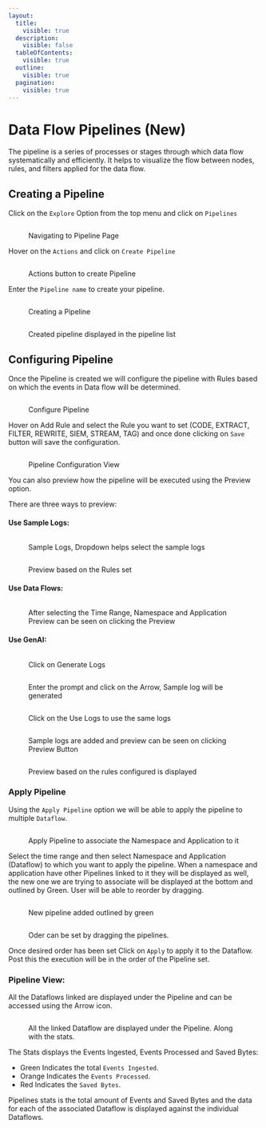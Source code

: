 ```yaml
---
layout:
  title:
    visible: true
  description:
    visible: false
  tableOfContents:
    visible: true
  outline:
    visible: true
  pagination:
    visible: true
---
```


# Data Flow Pipelines (New)

The pipeline is a series of processes or stages through which data flow systematically and efficiently. It helps to visualize the flow between nodes, rules, and filters applied for the data flow.



## Creating a Pipeline

Click on the `Explore` Option from the top menu and click on `Pipelines`

<figure><img src="../.gitbook/assets/image (355).png" alt=""><figcaption><p>Navigating to Pipeline Page</p></figcaption></figure>

Hover on the `Actions` and click on `Create Pipeline`

<figure><img src="../.gitbook/assets/image (356).png" alt=""><figcaption><p>Actions button to create Pipeline</p></figcaption></figure>

Enter the `Pipeline name` to create your pipeline.

<figure><img src="../.gitbook/assets/image (357).png" alt=""><figcaption><p>Creating a Pipeline</p></figcaption></figure>

<figure><img src="../.gitbook/assets/image (358).png" alt=""><figcaption><p>Created pipeline displayed in the pipeline list</p></figcaption></figure>

## Configuring Pipeline

Once the Pipeline is created we will configure the pipeline with Rules based on which the events in Data flow will be determined.

<figure><img src="../.gitbook/assets/image (359).png" alt=""><figcaption><p>Configure Pipeline</p></figcaption></figure>

Hover on Add Rule and select the Rule you want to set (CODE, EXTRACT, FILTER, REWRITE, SIEM, STREAM, TAG) and once done clicking on `Save` button will save the configuration.

<figure><img src="../.gitbook/assets/image (360).png" alt=""><figcaption><p>Pipeline Configuration View</p></figcaption></figure>

You can also preview how the pipeline will be executed using the Preview option.&#x20;

There are three ways to preview:

#### Use Sample Logs:

<figure><img src="../.gitbook/assets/image (361).png" alt=""><figcaption><p>Sample Logs, Dropdown helps select the sample logs</p></figcaption></figure>

<figure><img src="../.gitbook/assets/image (363).png" alt=""><figcaption><p>Preview based on the Rules set</p></figcaption></figure>

#### Use Data Flows:



<figure><img src="../.gitbook/assets/image (365).png" alt=""><figcaption><p>After selecting the Time Range, Namespace and Application Preview can be seen on clicking the Preview</p></figcaption></figure>

#### Use GenAI:

<figure><img src="../.gitbook/assets/image (366).png" alt=""><figcaption><p>Click on Generate Logs </p></figcaption></figure>

<figure><img src="../.gitbook/assets/image (367).png" alt=""><figcaption><p>Enter the prompt and click on the Arrow, Sample log will be generated</p></figcaption></figure>

<figure><img src="../.gitbook/assets/image (368).png" alt=""><figcaption><p>Click on the Use Logs to use the same logs</p></figcaption></figure>

<figure><img src="../.gitbook/assets/image (369).png" alt=""><figcaption><p>Sample logs are added and preview can be seen on clicking Preview Button</p></figcaption></figure>

<figure><img src="../.gitbook/assets/image (370).png" alt=""><figcaption><p>Preview based on the rules configured is displayed</p></figcaption></figure>

### Apply Pipeline

Using the `Apply Pipeline` option we will be able to apply the pipeline to multiple `Dataflow`.

<figure><img src="../.gitbook/assets/image (371).png" alt=""><figcaption><p>Apply Pipeline to associate the Namespace and Application to it</p></figcaption></figure>

Select the time range and then select Namespace and Application (Dataflow) to which you want to apply the pipeline. When a namespace and application have other Pipelines linked to it they will be displayed as well, the new one we are trying to associate will be displayed at the bottom and outlined by Green. User will be able to reorder by dragging.

<figure><img src="../.gitbook/assets/image (372).png" alt=""><figcaption><p>New pipeline added outlined by green</p></figcaption></figure>

<figure><img src="../.gitbook/assets/image (373).png" alt=""><figcaption><p>Oder can be set by dragging the pipelines.</p></figcaption></figure>

Once desired order has been set Click on `Apply` to apply it to the Dataflow. Post this the execution will be in the order of the Pipeline set.

### Pipeline View:

All the Dataflows linked are displayed under the Pipeline and can be accessed using the Arrow icon.

<figure><img src="../.gitbook/assets/image (374).png" alt=""><figcaption><p>All the linked Dataflow are displayed under the Pipeline. Along with the stats.</p></figcaption></figure>

The Stats displays the Events Ingested, Events Processed and Saved Bytes:

* Green Indicates the total `Events Ingested`.
* Orange Indicates the `Events Processed`.
* Red Indicates the `Saved Bytes`.

Pipelines stats is the total amount of Events and Saved Bytes and the data for each of the associated Dataflow is displayed against the individual Dataflows.
